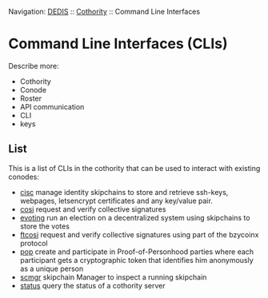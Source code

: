 Navigation: [DEDIS](https://github.com/dedis/doc/README.md) ::
[Cothority](../README.md) ::
Command Line Interfaces

# Command Line Interfaces (CLIs)

Describe more:
- Cothority
- Conode
- Roster
- API communication
- CLI
- keys

## List

This is a list of CLIs in the cothority that can be used to interact with
existing conodes:

- [cisc](../cisc/CLI.md) manage identity
skipchains to store and retrieve ssh-keys, webpages, letsencrypt certificates
and any key/value pair.
- [cosi](../cosi/CLI.md) request and verify
collective signatures
- [evoting](../evoting/CLI.md) run an election
on a decentralized system using skipchains to store the votes
- [ftcosi](../ftcosi/CLI.md) request and verify
collective signatures using part of the bzycoinx protocol
- [pop](../pop/CLI.md) create and participate
in Proof-of-Personhood parties where each participant gets a cryptographic token
that identifies him anonymously as a unique person
- [scmgr](../scmgr/README.md) skipchain Manager
to inspect a running skipchain
- [status](../status/CLI.md) query the
status of a cothority server
